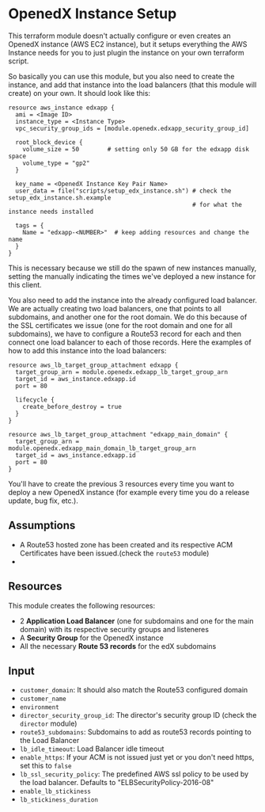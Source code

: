 # OpenedX Instance Setup

This terraform module doesn't actually configure or even creates an OpenedX instance (AWS EC2
instance), but it setups everything the AWS Instance needs for you to just plugin the instance
on your own terraform script.

So basically you can use this module, but you also need to create the instance, and add that 
instance into the load balancers (that this module will create) on your own. It should look like this:

    resource aws_instance edxapp {
      ami = <Image ID>
      instance_type = <Instance Type>
      vpc_security_group_ids = [module.openedx.edxapp_security_group_id]
    
      root_block_device {
        volume_size = 50        # setting only 50 GB for the edxapp disk space
        volume_type = "gp2"
      }
    
      key_name = <OpenedX Instance Key Pair Name>
      user_data = file("scripts/setup_edx_instance.sh") # check the setup_edx_instance.sh.example
                                                        # for what the instance needs installed
    
      tags = {
        Name = "edxapp-<NUMBER>"  # keep adding resources and change the name
      }
    }
    
This is necessary because we still do the spawn of new instances manually, setting the <NUMBER>
manually indicating the times we've deployed a new instance for this client.

You also need to add the instance into the already configured load balancer. We are actually
creating two load balancers, one that points to all subdomains, and another one for the root domain.
We do this because of the SSL certificates we issue (one for the root domain and one for all 
subdomains), we have to configure a Route53 record for each and then connect one load balancer to
each of those records. Here the examples of how to add this instance into the load balancers:

    resource aws_lb_target_group_attachment edxapp {
      target_group_arn = module.openedx.edxapp_lb_target_group_arn
      target_id = aws_instance.edxapp.id
      port = 80
    
      lifecycle {
        create_before_destroy = true
      }
    }
    
    resource aws_lb_target_group_attachment "edxapp_main_domain" {
      target_group_arn = module.openedx.edxapp_main_domain_lb_target_group_arn
      target_id = aws_instance.edxapp.id
      port = 80
    }

You'll have to create the previous 3 resources every time you want to deploy a new OpenedX instance
(for example every time you do a release update, bug fix, etc.).

## Assumptions

- A Route53 hosted zone has been created and its respective ACM Certificates have been issued.(check 
the `route53` module)
- 

## Resources

This module creates the following resources:

- 2 **Application Load Balancer** (one for subdomains and one for the main domain) with its 
respective security groups and listeneres
- A **Security Group** for the OpenedX instance
- All the necessary **Route 53 records** for the edX subdomains

## Input

- `customer_domain`: It should also match the Route53 configured domain
- `customer_name`
- `environment`
- `director_security_group_id`: The director's security group ID (check the `director` module)
- `route53_subdomains`: Subdomains to add as route53 records pointing to the Load Balancer
- `lb_idle_timeout`: Load Balancer idle timeout
- `enable_https`: If your ACM is not issued just yet or you don't need https, set this to `false`  
- `lb_ssl_security_policy`: The predefined AWS ssl policy to be used by the load balancer. Defaults to "ELBSecurityPolicy-2016-08"
- `enable_lb_stickiness`
- `lb_stickiness_duration`
